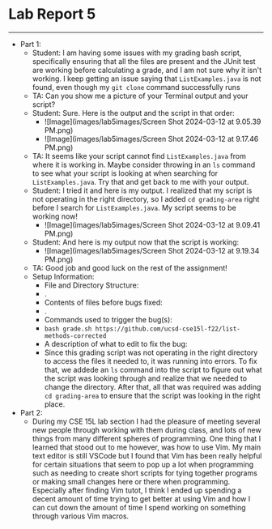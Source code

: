 # Lab Report 5
---
* Part 1:
  - Student: I am having some issues with my grading bash script, specifically ensuring that all the files are present and the JUnit test are working before calculating a grade, and I am not sure why it isn't working. I keep getting an issue saying that `ListExamples.java` is not found, even though my `git clone` command successfully runs
  - TA: Can you show me a picture of your Terminal output and your script?
  - Student: Sure. Here is the output and the script in that order:
    - ![Image](images/lab5images/Screen Shot 2024-03-12 at 9.05.39 PM.png)
    - ![Image](images/lab5images/Screen Shot 2024-03-12 at 9.17.46 PM.png)
  - TA: It seems like your script cannot find `ListExamples.java` from where it is working in. Maybe consider throwing in an `ls` command to see what your script is looking at when searching for `ListExamples.java`. Try that and get back to me with your output.
  - Student: I tried it and here is my output. I realized that my script is not operating in the right directory, so I added `cd grading-area` right before I search for `ListExamples.java`. My script seems to be working now!
    - ![Image](images/lab5images/Screen Shot 2024-03-12 at 9.09.41 PM.png)
  - Student: And here is my output now that the script is working:
    - ![Image](images/lab5images/Screen Shot 2024-03-12 at 9.19.34 PM.png)
  - TA: Good job and good luck on the rest of the assignment!
  - Setup Information:
    - File and Directory Structure:
    - .
    - Contents of files before bugs fixed:
    - .
    - Commands used to trigger the bug(s):
    - `bash grade.sh https://github.com/ucsd-cse15l-f22/list-methods-corrected`
    - A description of what to edit to fix the bug:
    - Since this grading script was not operating in the right directory to access the files it needed to, it was running into errors. To fix that, we addede an `ls` command into the script to figure out what the script was looking through and realize that we needed to change the directory. After that, all that was required was adding `cd grading-area` to ensure that the script was looking in the right place.
* Part 2:
  - During my CSE 15L lab section I had the pleasure of meeting several new people through working with them during class, and lots of new things from many different spheres of programming. One thing that I learned that stood out to me however, was how to use Vim. My main text editor is still VSCode but I found that Vim has been really helpful for certain situations that seem to pop up a lot when programming such as needing to create short scripts for tying together programs or making small changes here or there when programming. Especially after finding Vim tutot, I think I ended up spending a decent amount of time trying to get better at using Vim and how I can cut down the amount of time I spend working on something through various Vim macros.
